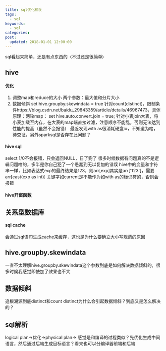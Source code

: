 ```yaml
---
title: sql优化相关
tags:
  - sql
keywords:
  - sql
categories:
post:
  updated: 2018-01-01 12:00:00
---
```

sql看起来简单，还是有点东西的（不过还是很简单)
<!--more-->
## hive
#### 优化
1. 调整map和reduce的大小
两个参数：最大值和分片大小
2. 数据倾斜
set hive.groupby.skewindata = true
针对count(distinct)，限制条件https://blog.csdn.net/baidu_29843359/article/details/46967473，具体原理：两轮map：
set hive.auto.convert.join = true;
针对小表join大表，将小表加载至内存，在大表的map端直接过滤，注意顺序不能乱，否则无法达到性能的提高（虽然不会报错）
最近发现with as很消耗硬盘io，不知道为啥，待查证，另外sparksql是否存在此问题？
#### hive sql
select 1/0不会报错，只会返回NULL，日了狗了
很多时候数据有问题真的不是逻辑问题啥的，多半是你自己犯了一个愚蠢到无以复加的错误
hive中的变量和字符串一样，比如表达式exp的最终结果是123，则arr[exp]其实是arr['123']，需要arr[cast(exp as int)]
关键字如current是不能作为如with as的标识符的，否则会报错
#### hive开窗函数
## 关系型数据库
#### sql cache
会通过sql语句生成cache来缓存，这也是为什么要确立大小写规范的原因




## hive.groupby.skewindata
一直不太理解hive.groupby.skewindata这个参数到底是如何解决数据倾斜的，很多时候我感觉即使加了效果也不大

## 数据倾斜
追根溯源到底distinct和count distinct为什么会引起数据倾斜？到底又是怎么解决的？

## sql解析
logical plan->优化->physical plan->
感觉是和编译的过程类似？先优化生成中间语言，然后通过后端生成目标语言？看来也可以分编译器前端和后端
